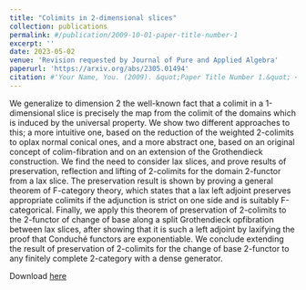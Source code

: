 ```yaml
---
title: "Colimits in 2-dimensional slices"
collection: publications
permalink: #/publication/2009-10-01-paper-title-number-1
excerpt: ''
date: 2023-05-02
venue: 'Revision requested by Journal of Pure and Applied Algebra'
paperurl: 'https://arxiv.org/abs/2305.01494'
citation: #'Your Name, You. (2009). &quot;Paper Title Number 1.&quot; <i>Journal 1</i>. 1(1).'
---
```

We generalize to dimension 2 the well-known fact that a colimit in a 1-dimensional slice is precisely the map from the colimit of the domains which is induced by the universal property. We show two different approaches to this; a more intuitive one, based on the reduction of the weighted 2-colimits to oplax normal conical ones, and a more abstract one, based on an original concept of colim-fibration and on an extension of the Grothendieck construction. We find the need to consider lax slices, and prove results of preservation, reflection and lifting of 2-colimits for the domain 2-functor from a lax slice. The preservation result is shown by proving a general theorem of F-category theory, which states that a lax left adjoint preserves appropriate colimits if the adjunction is strict on one side and is suitably F-categorical. Finally, we apply this theorem of preservation of 2-colimits to the 2-functor of change of base along a split Grothendieck opfibration between lax slices, after showing that it is such a left adjoint by laxifying the proof that Conduché functors are exponentiable. We conclude extending the result of preservation of 2-colimits for the change of base 2-functor to any finitely complete 2-category with a dense generator.

Download [here](https://arxiv.org/abs/2305.01494)
